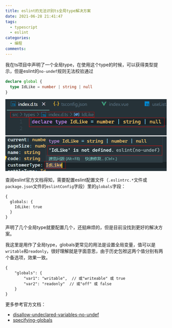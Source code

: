 ```yaml
---
title: eslint的无法识别ts全局type解决方案
date: 2021-06-28 21:41:47
tags:
  - typescript
  - eslint
categories:
  - 编程
comments:
---
```


我在ts项目中声明了一个全局type，在使用这个type的时候，可以获得类型提示，但是eslint的`no-undef`规则无法校验通过

```index.d.ts
declare global {
  type IdLike = number | string | null
}
```

![全局type声明](/images/20210628/01.png)
![eslint no-undef](/images/20210628/02.png)

查阅eslint官方文档得知，需要配置eslint配置文件（`.eslintrc.*`文件或`package.json`文件的`eslintConfig`字段）里的`globals`字段：

```
{
  globals: {
    IdLike: true
  }
}
```

声明了几个全局type就要配置几个，还挺麻烦的，但是目前没找到更好的解决方案。

我这里是用作了全局type，globals更常见的用法是设置全局变量，值可以是`writable`和`readonly`，很好理解就是字面意思，由于历史包袱这两个值分别有两个备选项，效果一致。

```
{
    "globals": {
        "var1": "writable",  // 或"writeable" 或 true
        "var2": "readonly"  // 或"off" 或 false
    }
}
```

更多参考官方文档：

- [disallow-undeclared-variables-no-undef](https://eslint.org/docs/rules/no-undef#disallow-undeclared-variables-no-undef)
- [specifying-globals](https://eslint.org/docs/user-guide/configuring/language-options#specifying-globals)